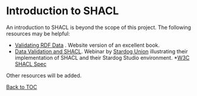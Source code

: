 Introduction to SHACL
=================
An introduction to SHACL is beyond the scope of this project. The following resources may be helpful:

* [Validating RDF Data](https://book.validatingrdf.com/) . Website version of an excellent book.
* [Data Validation and SHACL](https://fetch.stardog.com/training-data-validation/). Webinar by [Stardog Union](https://www.stardog.com/) illustrating their implementation of SHACL and their Stardog Studio environment.
*[W3C SHACL Spec](https://www.w3.org/TR/shacl/)

Other resources will be added.

[Back to TOC](TableOfContents.md)
